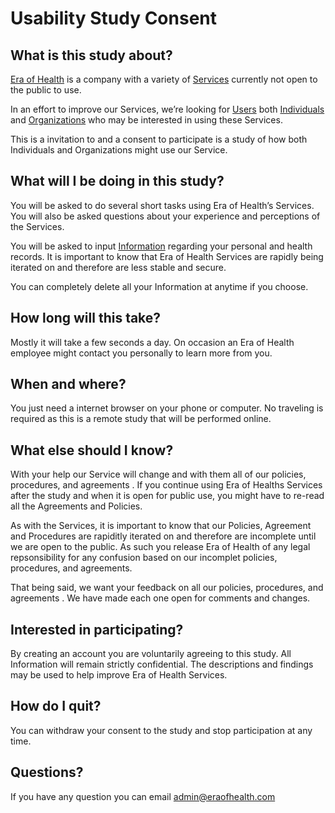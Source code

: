 # Usability Study Consent

## What is this study about?
[Era of Health](terminology.md#era-of-health) is a company with a variety of [Services](terminology.md#services) currently not open to the public to use. 

In an effort to improve our Services, we’re looking for [Users](terminology.md#users) both [Individuals](terminology.md#individual) and [Organizations](terminology.md#organizations) who may be interested in using these Services. 

This is a invitation to and a consent to participate is a study of how both Individuals and Organizations might use our Service. 

## What will I be doing in this study?
You will be asked to do several short tasks using Era of Health’s Services. You will also be asked questions about your experience and perceptions of the Services.

You will be asked to input [Information](terminology.md#information) regarding your personal and health records. It is important to know that Era of Health Services are rapidly being iterated on and therefore are less stable and secure.

You can completely delete all your Information at anytime if you choose. 

## How long will this take? 
Mostly it will take a few seconds a day. On occasion an Era of Health employee might contact you personally to learn more from you.

## When and where?
You just need a internet browser on your phone or computer. No traveling is required as this is a remote study that will be performed online.

## What else should I know?
With your help our Service will change and with them all of our policies, procedures, and agreements . If you continue using Era of Healths Services after the study and when it is open for public use, you might have to re-read all the Agreements and Policies.

As with the Services, it is important to know that our Policies, Agreement and Procedures are rapiditly iterated on and therefore are incomplete until we are open to the public. As such you release Era of Health of any legal repsonsibility for any confusion based on our incomplet policies, procedures, and agreements.

That being said, we want your feedback on all our policies, procedures, and agreements . We have made each one open for comments and changes. 

## Interested in participating?  
By creating an account you are voluntarily agreeing to this study. All Information will remain strictly confidential. The descriptions and findings may be used to help improve Era of Health Services.

## How do I quit? 
You can withdraw your consent to the study and stop participation at any time. 

## Questions?
If you have any question you can email admin@eraofhealth.com
